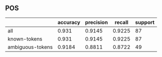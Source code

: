 
## POS

|                  | accuracy | precision | recall | support |
|------------------|----------|-----------|--------|---------|
| all              | 0.931    | 0.9145    | 0.9225 | 87      |
| known-tokens     | 0.931    | 0.9145    | 0.9225 | 87      |
| ambiguous-tokens | 0.9184   | 0.8811    | 0.8722 | 49      |

